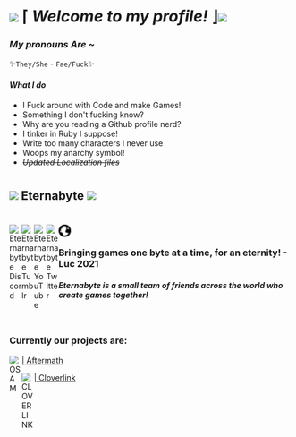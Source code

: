 # ![](https://cdn.discordapp.com/attachments/873410298348990494/873410483066126436/emot2.png) &lceil; *Welcome to my profile!* &rfloor;![](https://cdn.discordapp.com/attachments/873410298348990494/873410483066126436/emot2.png)

### *My pronouns Are ~*
✨`They/She` - `Fae/Fuck`✨

#### *What I do*
- I Fuck around with Code and make Games!
- Something I don't fucking know?
- Why are you reading a Github profile nerd?
- I tinker in Ruby I suppose!
- Write too many characters I never use
- Woops my anarchy symbol!
- ~~*Updated Localization files*~~
#
## ![](https://cdn.discordapp.com/emojis/814932281658703892.png?v=1) Eternabyte ![](https://cdn.discordapp.com/emojis/814932689429856256.png?v=1)
#
[website]: https://eternabyte.dev
[twitter]: https://twitter.com/EternabyteDev
[youtube]: https://www.youtube.com/channel/UCEC_Zc9HNC2ly-AG1vpkhng
[discord]: https://discord.gg/pvSEcbCbn9
[tumblr]: https://eternabyte.tumblr.com

[<img align="left" alt="Eternabyte Discord" width="22px" src="https://cdn.jsdelivr.net/npm/simple-icons@v3/icons/discord.svg" />][discord] 
[<img align="left" alt="Eternabyte Tumblr" width="22px" src="https://cdn.jsdelivr.net/npm/simple-icons@v3/icons/tumblr.svg" />][tumblr] 
[<img align="left" alt="Eternabyte YouTube" width="22px" src="https://cdn.jsdelivr.net/npm/simple-icons@v3/icons/youtube.svg" />][youtube] 
[<img align="left" alt="Eternabyte Twitter" width="22px" src="https://cdn.jsdelivr.net/npm/simple-icons@v3/icons/twitter.svg" />][twitter] 
[<img align="left" alt="Eternabyte.dev" width="22px" src="https://raw.githubusercontent.com/iconic/open-iconic/master/svg/globe.svg" />][website]
![]()
### Bringing games one byte at a time, for an eternity! - Luc 2021
##### Eternabyte is a small team of friends across the world who create games together!
##### ![]()
### Currently our projects are:
[OSAM]: https://github.com/Eternabyte/Modshot-Aftermath
[CLOVERLINK]: https://github.com/CryroFox/ModShot-Cloverlink-Fork
[<img align="left" alt="OSAM" width="22px" src="https://cdn.cloudflare.steamstatic.com/steamcommunity/public/images/apps/1601980/4ba76829f030602dae4d571f635a96b9f9984393.jpg" /> | Aftermath][OSAM] ![]()

[<img align="left" alt="CLOVERLINK" width="22px" src="https://cdn.discordapp.com/attachments/873410298348990494/873467403244277770/icon.png" />| Cloverlink][CLOVERLINK] ![]()

<!--

# ![](https://cdn.discordapp.com/attachments/873410298348990494/873457941360046100/Sprite-0001111.png) &lceil; `I can't fucking do this anymore :D!` &rfloor;
-->